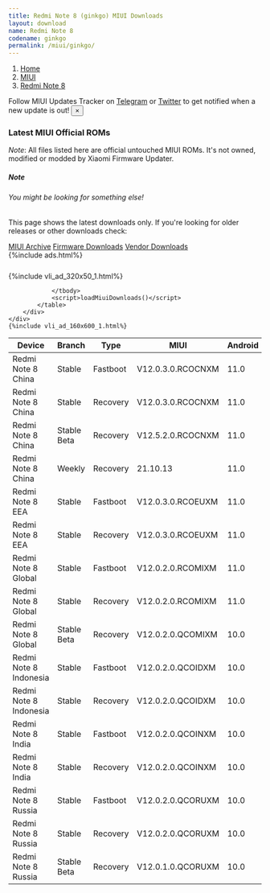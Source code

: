 ```yaml
---
title: Redmi Note 8 (ginkgo) MIUI Downloads
layout: download
name: Redmi Note 8
codename: ginkgo
permalink: /miui/ginkgo/
---
```

<nav aria-label="breadcrumb">
    <ol class="breadcrumb">
        <li class="breadcrumb-item"><a href="/">Home</a></li>
        <li class="breadcrumb-item"><a href="/miui/">MIUI</a></li>
        <li class="breadcrumb-item active" aria-current="page"><a href="/miui/ginkgo/">Redmi Note 8</a></li>
    </ol>
</nav>
<div class="alert alert-primary alert-dismissible fade show" role="alert">
    Follow MIUI Updates Tracker on <a href="https://t.me/MIUIUpdatesTracker" class="alert-link">Telegram</a>
     or <a href="https://twitter.com/MiFwUpdater" class="alert-link">Twitter</a> to get notified when a new update is out!
    <button type="button" class="close" data-dismiss="alert" aria-label="Close">
        <span aria-hidden="true">&times;</span>
    </button>
</div>

### Latest MIUI Official ROMs
*Note*: All files listed here are official untouched MIUI ROMs. It's not owned, modified or modded by Xiaomi Firmware Updater.
<div class="card">
  <div class="card-body">
    <h5 class="card-title">Note</h5>
    <h6 class="card-subtitle mb-2 text-muted">You might be looking for something else!</h6>
    <p class="card-text">This page shows the latest downloads only.
     If you're looking for older releases or other downloads check:</p>
    <a href="/archive/miui/ginkgo/" class="card-link">MIUI Archive</a>
    <a href="/firmware/ginkgo/" class="card-link">Firmware Downloads</a>
    <a href="/vendor/ginkgo/" class="card-link">Vendor Downloads</a>
  </div>
</div>
{%include ads.html%}
<div class="row justify-content-center">
    <div class="col-10">
        <div class="table-responsive-md" style="margin-top: 25px;">
            {%include vli_ad_320x50_1.html%}
            <table id="miui" class="display dt-responsive nowrap compact table table-striped table-hover table-sm">
                <thead class="thead-dark">
                    <tr>
                        <th data-ref="device">Device</th>
                        <th data-ref="branch">Branch</th>
                        <th data-ref="type">Type</th>
                        <th data-ref="miui">MIUI</th>
                        <th data-ref="android">Android</th>
                        <th data-ref="size">Size</th>
                        <th data-ref="size">Date</th>
                        <th data-ref="link">Link</th>
                    </tr>
                </thead>
                <tbody>
                <tr><td>Redmi Note 8 China</td><td>Stable</td><td>Fastboot</td><td>V12.0.3.0.RCOCNXM</td><td>11.0</td><td>3.7 GB</td><td>2021-05-24</td><td><a href="/miui/ginkgo/stable/V12.0.3.0.RCOCNXM/">Download</a></td></tr>
<tr><td>Redmi Note 8 China</td><td>Stable</td><td>Recovery</td><td>V12.0.3.0.RCOCNXM</td><td>11.0</td><td>2.7 GB</td><td>2021-06-01</td><td><a href="/miui/ginkgo/stable/V12.0.3.0.RCOCNXM/">Download</a></td></tr>
<tr><td>Redmi Note 8 China</td><td>Stable Beta</td><td>Recovery</td><td>V12.5.2.0.RCOCNXM</td><td>11.0</td><td>2.9 GB</td><td>2021-09-27</td><td><a href="/miui/ginkgo/stable beta/V12.5.2.0.RCOCNXM/">Download</a></td></tr>
<tr><td>Redmi Note 8 China</td><td>Weekly</td><td>Recovery</td><td>21.10.13</td><td>11.0</td><td>2.4 GB</td><td>2021-10-14</td><td><a href="/miui/ginkgo/weekly/21.10.13/">Download</a></td></tr>
<tr><td>Redmi Note 8 EEA</td><td>Stable</td><td>Fastboot</td><td>V12.0.3.0.RCOEUXM</td><td>11.0</td><td>4.8 GB</td><td>2021-08-14</td><td><a href="/miui/ginkgo/stable/V12.0.3.0.RCOEUXM/">Download</a></td></tr>
<tr><td>Redmi Note 8 EEA</td><td>Stable</td><td>Recovery</td><td>V12.0.3.0.RCOEUXM</td><td>11.0</td><td>2.5 GB</td><td>2021-08-20</td><td><a href="/miui/ginkgo/stable/V12.0.3.0.RCOEUXM/">Download</a></td></tr>
<tr><td>Redmi Note 8 Global</td><td>Stable</td><td>Fastboot</td><td>V12.0.2.0.RCOMIXM</td><td>11.0</td><td>4.8 GB</td><td>2021-08-10</td><td><a href="/miui/ginkgo/stable/V12.0.2.0.RCOMIXM/">Download</a></td></tr>
<tr><td>Redmi Note 8 Global</td><td>Stable</td><td>Recovery</td><td>V12.0.2.0.RCOMIXM</td><td>11.0</td><td>2.5 GB</td><td>2021-08-13</td><td><a href="/miui/ginkgo/stable/V12.0.2.0.RCOMIXM/">Download</a></td></tr>
<tr><td>Redmi Note 8 Global</td><td>Stable Beta</td><td>Recovery</td><td>V12.0.2.0.QCOMIXM</td><td>10.0</td><td>2.3 GB</td><td>2020-11-24</td><td><a href="/miui/ginkgo/stable beta/V12.0.2.0.QCOMIXM/">Download</a></td></tr>
<tr><td>Redmi Note 8 Indonesia</td><td>Stable</td><td>Fastboot</td><td>V12.0.2.0.QCOIDXM</td><td>10.0</td><td>4.0 GB</td><td>2021-03-06</td><td><a href="/miui/ginkgo/stable/V12.0.2.0.QCOIDXM/">Download</a></td></tr>
<tr><td>Redmi Note 8 Indonesia</td><td>Stable</td><td>Recovery</td><td>V12.0.2.0.QCOIDXM</td><td>10.0</td><td>2.4 GB</td><td>2021-03-16</td><td><a href="/miui/ginkgo/stable/V12.0.2.0.QCOIDXM/">Download</a></td></tr>
<tr><td>Redmi Note 8 India</td><td>Stable</td><td>Fastboot</td><td>V12.0.2.0.QCOINXM</td><td>10.0</td><td>2.7 GB</td><td>2021-01-21</td><td><a href="/miui/ginkgo/stable/V12.0.2.0.QCOINXM/">Download</a></td></tr>
<tr><td>Redmi Note 8 India</td><td>Stable</td><td>Recovery</td><td>V12.0.2.0.QCOINXM</td><td>10.0</td><td>2.3 GB</td><td>2021-01-28</td><td><a href="/miui/ginkgo/stable/V12.0.2.0.QCOINXM/">Download</a></td></tr>
<tr><td>Redmi Note 8 Russia</td><td>Stable</td><td>Fastboot</td><td>V12.0.2.0.QCORUXM</td><td>10.0</td><td>3.7 GB</td><td>2021-01-04</td><td><a href="/miui/ginkgo/stable/V12.0.2.0.QCORUXM/">Download</a></td></tr>
<tr><td>Redmi Note 8 Russia</td><td>Stable</td><td>Recovery</td><td>V12.0.2.0.QCORUXM</td><td>10.0</td><td>2.3 GB</td><td>2021-01-14</td><td><a href="/miui/ginkgo/stable/V12.0.2.0.QCORUXM/">Download</a></td></tr>
<tr><td>Redmi Note 8 Russia</td><td>Stable Beta</td><td>Recovery</td><td>V12.0.1.0.QCORUXM</td><td>10.0</td><td>2.3 GB</td><td>2020-11-24</td><td><a href="/miui/ginkgo/stable beta/V12.0.1.0.QCORUXM/">Download</a></td></tr>

                </tbody>
                <script>loadMiuiDownloads()</script>
            </table>
        </div>
    </div>
    {%include vli_ad_160x600_1.html%}
</div>
